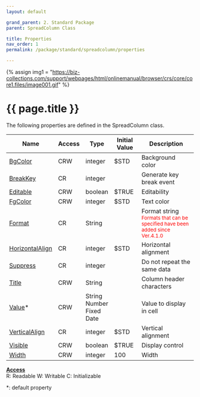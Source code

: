```yaml
---
layout: default

grand_parent: 2. Standard Package
parent: SpreadColumn Class

title: Properties
nav_order: 1
permalink: /package/standard/spreadcolumn/properties

---
```

{% assign img1 = "https://biz-collections.com/support/webpages/html/onlinemanual/browser/crs/core/core1.files/image001.gif" %}


# {{ page.title }}

The following properties are defined in the SpreadColumn class.

|Name       | Access | Type   | Initial Value | Description |
|----------	|--------|--------|---------------|-------------|
|[BgColor](/package/standard/spreadcolumn/properties/bgcolor) | CRW | integer | $STD |Background color |
|[BreakKey](/package/standard/spreadcolumn/properties/breakkey) | CR | integer |  | Generate key break event|
|[Editable](/package/standard/spreadcolumn/properties/editable) | CRW | boolean | $TRUE | Editability|
|[FgColor](/package/standard/spreadcolumn/properties/fgcolor) | CRW | integer | $STD |Text color |
|[Format](/package/standard/spreadcolumn/properties/format) | CR | String |  |Format string <br><small><span style="color:red">Formats that can be specified have been added since Ver.4.1.0</span></small>|
|[HorizontalAlign](/package/standard/spreadcolumn/properties/horizontalalign) | CR | integer | $STD | Horizontal alignment |
|[Suppress](/package/standard/spreadcolumn/properties/suppress) | CR | integer |  | Do not repeat the same data|
|[Title](/package/standard/spreadcolumn/properties/title) | CRW | String |  | Column header characters|
|[Value](/package/standard/spreadcolumn/properties/value)* | CRW | String<br>Number<br>Fixed<br>Date |  |Value to display in cell |
|[VerticalAlign](/package/standard/spreadcolumn/properties/verticalalign) | CR | integer | $STD | Vertical alignment|
|[Visible](/package/standard/spreadcolumn/properties/visible) | CRW | boolean | $TRUE | Display control|
|[Width](/package/standard/spreadcolumn/properties/width) | CRW | integer | 100 | Width |

<u><b>Access</b></u><br>
R: Readable
W: Writable
C: Initializable

*: default property
